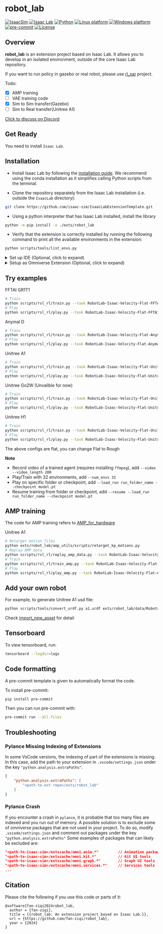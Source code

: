 # robot_lab

[![IsaacSim](https://img.shields.io/badge/IsaacSim-4.2.0-silver.svg)](https://docs.omniverse.nvidia.com/isaacsim/latest/overview.html)
[![Isaac Lab](https://img.shields.io/badge/IsaacLab-1.2.0-silver)](https://isaac-sim.github.io/IsaacLab)
[![Python](https://img.shields.io/badge/python-3.10-blue.svg)](https://docs.python.org/3/whatsnew/3.10.html)
[![Linux platform](https://img.shields.io/badge/platform-linux--64-orange.svg)](https://releases.ubuntu.com/20.04/)
[![Windows platform](https://img.shields.io/badge/platform-windows--64-orange.svg)](https://www.microsoft.com/en-us/)
[![pre-commit](https://img.shields.io/badge/pre--commit-enabled-brightgreen?logo=pre-commit&logoColor=white)](https://pre-commit.com/)
[![License](https://img.shields.io/badge/license-Apache2.0-yellow.svg)](https://opensource.org/license/apache-2-0)

## Overview

**robot_lab** is an extension project based on Isaac Lab. It allows you to develop in an isolated environment, outside of the core Isaac Lab repository.

If you want to run policy in gazebo or real robot, please use [rl_sar](https://github.com/fan-ziqi/rl_sar) project.

Todo:

- [x] AMP training
- [ ] VAE training code
- [x] Sim to Sim transfer(Gazebo)
- [ ] Sim to Real transfer(Unitree A1)

[Click to discuss on Discord](https://discord.gg/vmVjkhVugU)

## Get Ready

You need to install `Isaac Lab`.

## Installation

- Install Isaac Lab by following the [installation guide](https://isaac-sim.github.io/IsaacLab/source/setup/installation/index.html). We recommend using the conda installation as it simplifies calling Python scripts from the terminal.

- Clone the repository separately from the Isaac Lab installation (i.e. outside the `IsaacLab` directory):

```bash
git clone https://github.com/isaac-sim/IsaacLabExtensionTemplate.git
```

- Using a python interpreter that has Isaac Lab installed, install the library

```bash
python -m pip install -e ./exts/robot_lab
```

- Verify that the extension is correctly installed by running the following command to print all the available environments in the extension:

```bash
python scripts/tools/list_envs.py
```

<details>

<summary>Set up IDE (Optional, click to expand)</summary>

To setup the IDE, please follow these instructions:

- Run VSCode Tasks, by pressing `Ctrl+Shift+P`, selecting `Tasks: Run Task` and running the `setup_python_env` in the drop down menu. When running this task, you will be prompted to add the absolute path to your Isaac Sim installation.

If everything executes correctly, it should create a file .python.env in the `.vscode` directory. The file contains the python paths to all the extensions provided by Isaac Sim and Omniverse. This helps in indexing all the python modules for intelligent suggestions while writing code.

</details>

<details>

<summary>Setup as Omniverse Extension (Optional, click to expand)</summary>

We provide an example UI extension that will load upon enabling your extension defined in `exts/robot_lab/robot_lab/ui_extension_example.py`. For more information on UI extensions, enable and check out the source code of the `omni.isaac.ui_template` extension and refer to the introduction on [Isaac Sim Workflows 1.2.3. GUI](https://docs.omniverse.nvidia.com/isaacsim/latest/introductory_tutorials/tutorial_intro_workflows.html#gui).

To enable your extension, follow these steps:

1. **Add the search path of your repository** to the extension manager:
    - Navigate to the extension manager using `Window` -> `Extensions`.
    - Click on the **Hamburger Icon** (☰), then go to `Settings`.
    - In the `Extension Search Paths`, enter the absolute path to `IsaacLabExtensionTemplate/exts`
    - If not already present, in the `Extension Search Paths`, enter the path that leads to Isaac Lab's extension directory directory (`IsaacLab/source/extensions`)
    - Click on the **Hamburger Icon** (☰), then click `Refresh`.

2. **Search and enable your extension**:
    - Find your extension under the `Third Party` category.
    - Toggle it to enable your extension.

</details>

## Try examples

FFTAI GR1T1

```bash
# Train
python scripts/rsl_rl/train.py --task RobotLab-Isaac-Velocity-Flat-FFTAI-GR1T1-v0 --headless
# Play
python scripts/rsl_rl/play.py --task RobotLab-Isaac-Velocity-Flat-FFTAI-GR1T1-v0
```

Anymal D

```bash
# Train
python scripts/rsl_rl/train.py --task RobotLab-Isaac-Velocity-Flat-Anymal-D-v0 --headless
# Play
python scripts/rsl_rl/play.py --task RobotLab-Isaac-Velocity-Flat-Anymal-D-v0
```

Unitree A1

```bash
# Train
python scripts/rsl_rl/train.py --task RobotLab-Isaac-Velocity-Flat-Unitree-A1-v0 --headless
# Play
python scripts/rsl_rl/play.py --task RobotLab-Isaac-Velocity-Flat-Unitree-A1-v0
```

Unitree Go2W (Unvalible for now)

```bash
# Train
python scripts/rsl_rl/train.py --task RobotLab-Isaac-Velocity-Flat-Unitree-Go2W-v0 --headless
# Play
python scripts/rsl_rl/play.py --task RobotLab-Isaac-Velocity-Flat-Unitree-Go2W-v0
```

Unitree H1

```bash
# Train
python scripts/rsl_rl/train.py --task RobotLab-Isaac-Velocity-Flat-Unitree-H1-v0 --headless
# Play
python scripts/rsl_rl/play.py --task RobotLab-Isaac-Velocity-Flat-Unitree-H1-v0
```

The above configs are flat, you can change Flat to Rough

**Note**

* Record video of a trained agent (requires installing `ffmpeg`), add `--video --video_length 200`
* Play/Train with 32 environments, add `--num_envs 32`
* Play on specific folder or checkpoint, add `--load_run run_folder_name --checkpoint model.pt`
* Resume training from folder or checkpoint, add `--resume --load_run run_folder_name --checkpoint model.pt`

## AMP training

The code for AMP training refers to [AMP_for_hardware](https://github.com/Alescontrela/AMP_for_hardware)

Unitree A1

```bash
# Retarget motion files
python exts/robot_lab/amp_utils/scripts/retarget_kp_motions.py
# Replay AMP data
python scripts/rsl_rl/replay_amp_data.py --task RobotLab-Isaac-Velocity-Flat-Amp-Unitree-A1-v0
# Train
python scripts/rsl_rl/train_amp.py --task RobotLab-Isaac-Velocity-Flat-Amp-Unitree-A1-v0 --headless
# Play
python scripts/rsl_rl/play_amp.py --task RobotLab-Isaac-Velocity-Flat-Amp-Unitree-A1-v0
```

## Add your own robot

For example, to generate Unitree A1 usd file:

```bash
python scripts/tools/convert_urdf.py a1.urdf exts/robot_lab/data/Robots/Unitree/A1/a1.usd  --merge-join
```

Check [import_new_asset](https://docs.robotsfan.com/isaaclab/source/how-to/import_new_asset.html) for detail

## Tensorboard

To view tensorboard, run:

```bash
tensorboard --logdir=logs
```

## Code formatting

A pre-commit template is given to automatically format the code.

To install pre-commit:

```bash
pip install pre-commit
```

Then you can run pre-commit with:

```bash
pre-commit run --all-files
```

## Troubleshooting

### Pylance Missing Indexing of Extensions

In some VsCode versions, the indexing of part of the extensions is missing. In this case, add the path to your extension in `.vscode/settings.json` under the key `"python.analysis.extraPaths"`.

```json
{
    "python.analysis.extraPaths": [
        "<path-to-ext-repo>/exts/robot_lab"
    ]
}
```

### Pylance Crash

If you encounter a crash in `pylance`, it is probable that too many files are indexed and you run out of memory.
A possible solution is to exclude some of omniverse packages that are not used in your project.
To do so, modify `.vscode/settings.json` and comment out packages under the key `"python.analysis.extraPaths"`
Some examples of packages that can likely be excluded are:

```json
"<path-to-isaac-sim>/extscache/omni.anim.*"         // Animation packages
"<path-to-isaac-sim>/extscache/omni.kit.*"          // Kit UI tools
"<path-to-isaac-sim>/extscache/omni.graph.*"        // Graph UI tools
"<path-to-isaac-sim>/extscache/omni.services.*"     // Services tools
...
```

## Citation

Please cite the following if you use this code or parts of it:

```
@software{fan-ziqi2024robot_lab,
  author = {fan-ziqi},
  title = {{robot_lab: An extension project based on Isaac Lab.}},
  url = {https://github.com/fan-ziqi/robot_lab},
  year = {2024}
}
```
